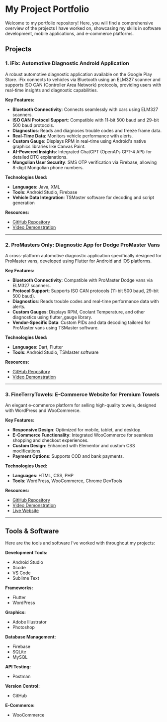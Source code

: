 # My Project Portfolio

Welcome to my portfolio repository! Here, you will find a comprehensive overview of the projects I have worked on, showcasing my skills in software development, mobile applications, and e-commerce platforms.

## Projects

### 1. **iFix: Automotive Diagnostic Android Application**
A robust automotive diagnostic application available on the Google Play Store. iFix connects to vehicles via Bluetooth using an ELM327 scanner and supports ISO CAN (Controller Area Network) protocols, providing users with real-time insights and diagnostic capabilities.

**Key Features:**
- **Bluetooth Connectivity**: Connects seamlessly with cars using ELM327 scanners.
- **ISO CAN Protocol Support**: Compatible with 11-bit 500 baud and 29-bit 500 baud protocols.
- **Diagnostics**: Reads and diagnoses trouble codes and freeze frame data.
- **Real-Time Data**: Monitors vehicle performance with alerts.
- **Custom Gauge**: Displays RPM in real-time using Android's native graphics libraries like Canvas Paint.
- **AI-Powered Insights**: Integrated ChatGPT (OpenAI's GPT-4 API) for detailed DTC explanations.
- **Mongolian User Security**: SMS OTP verification via Firebase, allowing 8-digit Mongolian phone numbers.

**Technologies Used:**
- **Languages**: Java, XML
- **Tools**: Android Studio, Firebase
- **Vehicle Data Integration**: TSMaster software for decoding and script generation

**Resources:**
- [GitHub Repository](#)
- [Video Demonstration](#)

---

### 2. **ProMasters Only: Diagnostic App for Dodge ProMaster Vans**
A cross-platform automotive diagnostic application specifically designed for ProMaster vans, developed using Flutter for Android and iOS platforms.

**Key Features:**
- **Bluetooth Connectivity**: Compatible with ProMaster Dodge vans via ELM327 scanners.
- **Protocol Support**: Supports ISO CAN protocols (11-bit 500 baud, 29-bit 500 baud).
- **Diagnostics**: Reads trouble codes and real-time performance data with alerts.
- **Custom Gauges**: Displays RPM, Coolant Temperature, and other diagnostics using flutter_gauge library.
- **Vendor-Specific Data**: Custom PIDs and data decoding tailored for ProMaster vans using TSMaster software.

**Technologies Used:**
- **Languages**: Dart, Flutter
- **Tools**: Android Studio, TSMaster software

**Resources:**
- [GitHub Repository](#)
- [Video Demonstration](#)

---

### 3. **FineTerryTowels: E-Commerce Website for Premium Towels**
An elegant e-commerce platform for selling high-quality towels, designed with WordPress and WooCommerce.

**Key Features:**
- **Responsive Design**: Optimized for mobile, tablet, and desktop.
- **E-Commerce Functionality**: Integrated WooCommerce for seamless shopping and checkout experiences.
- **Custom Design**: Enhanced with Elementor and custom CSS modifications.
- **Payment Options**: Supports COD and bank payments.

**Technologies Used:**
- **Languages**: HTML, CSS, PHP
- **Tools**: WordPress, WooCommerce, Chrome DevTools

**Resources:**
- [GitHub Repository](#)
- [Video Demonstration](#)
- [Live Website](https://fineterrytowels.com)

---

## Tools & Software

Here are the tools and software I’ve worked with throughout my projects:

**Development Tools:**
- Android Studio
- Xcode
- VS Code
- Sublime Text

**Frameworks:**
- Flutter
- WordPress

**Graphics:**
- Adobe Illustrator
- Photoshop

**Database Management:**
- Firebase
- SQLite
- MySQL

**API Testing:**
- Postman

**Version Control:**
- GitHub

**E-Commerce:**
- WooCommerce
